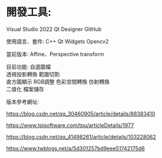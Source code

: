 # 開發工具:
  Visual Studio 2022
	Qt Designer
	GitHub

使用語言、套件:
	C++
	Qt Widgets
	Opencv2
	
當前版本:
 Affine、Perspective transform

目前功能:
	自選圖檔	
  透視投影轉換
  範圍切割	
  直方圖顯示
  RGB調整	
  色彩空間轉換
  仿射轉換	
  二值化
  檔案儲存		
  
  版本參考網址:
  
  https://blog.csdn.net/qq_30460905/article/details/88383410
  
  https://www.tpisoftware.com/tpu/articleDetails/1977
  
  https://blog.csdn.net/qq_41498261/article/details/103228062
  
  https://www.twblogs.net/a/5d301257bd9eee51742175d6
